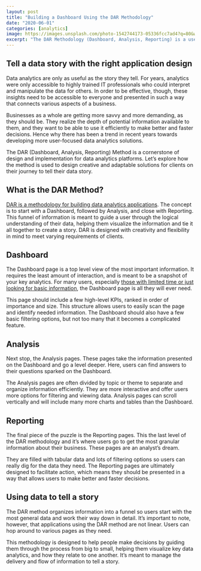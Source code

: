 ```yaml
---
layout: post
title: "Building a Dashboard Using the DAR Methodology"
date: "2020-06-01"
categories: [analytics]
image: https://images.unsplash.com/photo-1542744173-05336fcc7ad4?q=80&w=1402&auto=format&fit=crop&ixlib=rb-4.0.3&ixid=M3wxMjA3fDB8MHxwaG90by1wYWdlfHx8fGVufDB8fHx8fA%3D%3D
excerpt: "The DAR Methodology (Dashboard, Analysis, Reporting) is a user-focused approach to crafting data analytics applications for effective storytelling. Beginning with a Dashboard for a quick overview of key analytics, it progresses to Analysis pages for deeper exploration, and concludes with Reporting pages offering granular data and extensive filtering options. This creative and flexible method guides users logically through their data journey, providing a dynamic and accessible framework to make informed decisions. The DAR approach organizes information into a user-friendly funnel, facilitating a compelling narrative within the realm of data analytics."
---
```


## Tell a data story with the right application design

Data analytics are only as useful as the story they tell. For years, analytics were only accessible to highly trained IT professionals who could interpret and manipulate the data for others. In order to be effective, though, these insights need to be accessible to everyone and presented in such a way that connects various aspects of a business.

Businesses as a whole are getting more savvy and more demanding, as they should be. They realize the depth of potential information available to them, and they want to be able to use it efficiently to make better and faster decisions. Hence why there has been a trend in recent years towards developing more user-focused data analytics solutions.

The DAR (Dashboard, Analysis, Reporting) Method is a cornerstone of design and implementation for data analytics platforms. Let’s explore how the method is used to design creative and adaptable solutions for clients on their journey to tell their data story.

## What is the DAR Method?

[DAR is a methodology for building data analytics applications](http://princetechsolutions.com/dar-methodology-of-qlik-sense/). The concept is to start with a Dashboard, followed by Analysis, and close with Reporting. This funnel of information is meant to guide a user through the logical understanding of their data, helping them visualize the information and tie it all together to create a story. DAR is designed with creativity and flexibility in mind to meet varying requirements of clients.

## Dashboard

The Dashboard page is a top level view of the most important information. It requires the least amount of interaction, and is meant to be a snapshot of your key analytics. For many users, especially [those with limited time or just looking for basic information](https://community.qlik.com/t5/QlikView-Documents/Dashboard-Analysis-Reporting-DAR/ta-p/1488561?attachment-id=49648), the Dashboard page is all they will ever need.

This page should include a few high-level KPIs, ranked in order of importance and size. This structure allows users to easily scan the page and identify needed information. The Dashboard should also have a few basic filtering options, but not too many that it becomes a complicated feature.

## Analysis

Next stop, the Analysis pages. These pages take the information presented on the Dashboard and go a level deeper. Here, users can find answers to their questions sparked on the Dashboard.

The Analysis pages are often divided by topic or theme to separate and organize information efficiently. They are more interactive and offer users more options for filtering and viewing data. Analysis pages can scroll vertically and will include many more charts and tables than the Dashboard.

## Reporting

The final piece of the puzzle is the Reporting pages. This the last level of the DAR methodology and it’s where users go to get the most granular information about their business. These pages are an analyst’s dream.

They are filled with tabular data and lots of filtering options so users can really dig for the data they need. The Reporting pages are ultimately designed to facilitate action, which means they should be presented in a way that allows users to make better and faster decisions.

## Using data to tell a story

The DAR method organizes information into a funnel so users start with the most general data and work their way down in detail. It’s important to note, however, that applications using the DAR method are not linear. Users can hop around to various pages as they need.

This methodology is designed to help people make decisions by guiding them through the process from big to small, helping them visualize key data analytics, and how they relate to one another. It’s meant to manage the delivery and flow of information to tell a story.